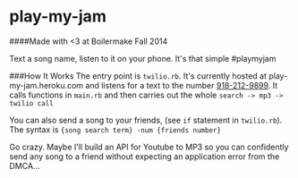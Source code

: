 play-my-jam
===========

####Made with <3 at Boilermake Fall 2014

Text a song name, listen to it on your phone. It's that simple #playmyjam

###How It Works
The entry point is `twilio.rb`. It's currently hosted at play-my-jam.heroku.com and listens for a text to the number [918-212-9899](tel:+19182129899). It calls functions in `main.rb` and then carries out the whole `search -> mp3 -> twilio call`

You can also send a song to your friends, (see `if` statement in `twilio.rb`). The syntax is `{song search term} -num {friends number}`


Go crazy. Maybe I'll build an API for Youtube to MP3 so you can confidently send any song to a friend without expecting an application error from the DMCA...
